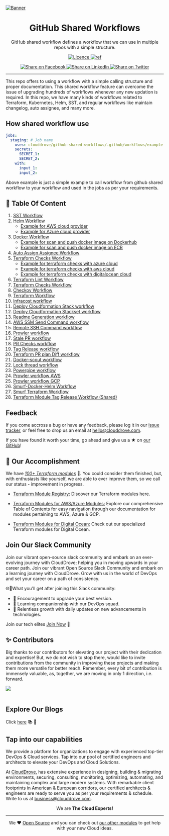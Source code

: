 [![Banner](https://github.com/clouddrove/terraform-module-template/assets/119565952/67a8a1af-2eb7-40b7-ae07-c94cde9ce062)][website]

<h1 align="center">GitHub Shared Workflows</h1>



<p align="center">
GitHub shared workflow defines a workflow that we can use in multiple repos with a simple structure.
</p>



<p align="center">
<a href="LICENSE">
  <img src="https://img.shields.io/badge/License-APACHE-blue.svg" alt="Licence">
</a>
<a href="https://docs.github.com/en/actions/using-workflows/reusing-workflows">
  <img src="https://img.shields.io/badge/shared-workflow-green" alt="ref">
</a>
</p>

<p align="center">
<a href='https://facebook.com/sharer/sharer.php?u=https://github.com/clouddrove/github-shared-workflows'>
  <img title="Share on Facebook" src="https://user-images.githubusercontent.com/50652676/62817743-4f64cb80-bb59-11e9-90c7-b057252ded50.png" />
</a>
<a href='https://www.linkedin.com/shareArticle?mini=true&title=Github+Shared+Workflows&url=https://github.com/clouddrove/github-shared-workflows'>
  <img title="Share on LinkedIn" src="https://user-images.githubusercontent.com/50652676/62817742-4e339e80-bb59-11e9-87b9-a1f68cae1049.png" />
</a>
<a href='https://twitter.com/intent/tweet/?text=Github+Shared+Workflows&url=https://github.com/clouddrove/github-shared-workflows'>
  <img title="Share on Twitter" src="https://user-images.githubusercontent.com/50652676/62817740-4c69db00-bb59-11e9-8a79-3580fbbf6d5c.png" />
</a>
</p>

---

This repo offers to using a workflow with a simple calling structure and proper documentation. This shared workflow feature can overcome the issue of upgrading hundreds of workflows whenever any new updation is required. In this repo, we have many kinds of workflows related to Terraform, Kubernetes, Helm, SST, and regular workflows like maintain changelog, auto assignee, and many more.

## How shared workflow use
```yaml
jobs:
  staging: # Job name
    uses: clouddrove/github-shared-workflows/.github/workflows/example.yml@master
    secrets:
      SECRET_1:
      SECRET_2: 
    with:
      input_1:                 
      input_2:
```
Above example is just a simple example to call workflow from github shared workflow to your workflow and used in the jobs as per your requirements.

## 🚀 Table Of Content
1. [SST Workflow](../docs/01.sst.md)
2. [Helm Workflow](https://github.com/clouddrove/github-shared-workflows/blob/master/docs/02.helm.md)
   * [Example for AWS cloud provider](https://github.com/clouddrove/github-shared-workflows/blob/master/docs/02.helm.md#example-for-aws-cloud-provider)
   * [Example for Azure cloud provider](https://github.com/clouddrove/github-shared-workflows/blob/master/docs/02.helm.md#example-for-azure-cloud-provider) 
3. [Docker Workflow](https://github.com/clouddrove/github-shared-workflows/blob/master/docs/03.docker.md)
   * [Example for scan and push docker image on Dockerhub](https://github.com/clouddrove/github-shared-workflows/blob/master/docs/03.docker.md#example-for-scan-and-push-docker-image-on-dockerhub)
   * [Example for scan and push docker image on ECR](https://github.com/clouddrove/github-shared-workflows/blob/master/docs/03.docker.md#example-for-scan-and-push-docker-image-on-ecr)
4. [Auto Assign Assignee Workflow](https://github.com/clouddrove/github-shared-workflows/blob/master/docs/04.auto-assignee.md)
5. [Terraform Checks Workflow](https://github.com/clouddrove/github-shared-workflows/blob/master/docs/05.terraform-checks.md)
   * [Example for terraform checks with azure cloud](https://github.com/clouddrove/github-shared-workflows/blob/master/docs/05.terraform-checks.md#example-for-terraform-checks-with-azure-cloud)
   * [Example for terraform checks with aws cloud](https://github.com/clouddrove/github-shared-workflows/blob/master/docs/0.5.terraform-checks.md#example-for-terraform-checks-with-aws-cloud)
   * [Example for terraform checks with digitalocean cloud](https://github.com/clouddrove/github-shared-workflows/blob/master/docs/05.terraform-checks.md#example-for-terraform-checks-with-digitalocean-cloud)
6. [Terraform Lint Workflow](https://github.com/clouddrove/github-shared-workflows/blob/master/docs/06.terraform-lint.md)
7. [Terraform Checks Workflow](https://github.com/clouddrove/github-shared-workflows/blob/master/docs/07.terraform-checks.md)
8. [Checkov Workflow](https://github.com/clouddrove/github-shared-workflows/blob/master/docs/08.checkov.md)
9. [Terraform Workflow](https://github.com/clouddrove/github-shared-workflows/blob/master/docs/09.terraform_workflow.md)
10. [Infracost workflow](https://github.com/clouddrove/github-shared-workflows/blob/master/docs/10.infracost.md)
11. [ Deploy Cloudformation Stack workflow](https://github.com/clouddrove/github-shared-workflows/blob/master/docs/11.deploy-cloudformation.md)
12. [ Deploy Cloudformation Stackset workflow](https://github.com/clouddrove/github-shared-workflows/blob/master/docs/12.deploy-cloudformation-stackset.md)
13. [ Readme Generation workflow](https://github.com/clouddrove/github-shared-workflows/blob/master/docs/13.readme.md)
14. [ AWS SSM Send Command workflow](https://github.com/clouddrove/github-shared-workflows/blob/master/docs/14.AWSSSMSendCommand.md)
15. [ Remote SSH Command workflow](https://github.com/clouddrove/github-shared-workflows/blob/master/docs/15.RemoteSSHCommand.md)
16. [ Prowler workflow](https://github.com/clouddrove/github-shared-workflows/blob/master/docs/16.prowler.md)
17. [Stale PR workflow](https://github.com/clouddrove/github-shared-workflows/blob/master/docs/17.stale-pr.md)
18. [PR Checks workflow](https://github.com/clouddrove/github-shared-workflows/blob/master/docs/18.pr-checks.md)
19. [Tag Release workflow](https://github.com/clouddrove/github-shared-workflows/blob/master/docs/19.tag-release.md)
20. [Terraform PR plan Diff workflow](https://github.com/clouddrove/github-shared-workflows/blob/master/docs/20.tf-pr-checks.md)
21. [Docker-scout workflow](https://github.com/clouddrove/github-shared-workflows/blob/master/docs/21.docker-scout.md)
22. [Lock thread workflow](https://github.com/clouddrove/github-shared-workflows/blob/master/docs/22.lock.md)
23. [Powerpipe workflow](https://github.com/clouddrove/github-shared-workflows/blob/master/docs/23.powerpipe.md)
24. [Prowler workflow AWS](https://github.com/clouddrove/github-shared-workflows/blob/master/docs/24.prowlerAWS.md)
25. [Prowler workflow GCP](https://github.com/clouddrove/github-shared-workflows/blob/master/docs/25.prowlerGCP.md)
26. [Smurf-Docker-Helm Workflow](https://github.com/clouddrove/github-shared-workflows/blob/master/docs/26.smurf-docker-helm.md)
27. [Smurf Terraform Workflow](https://github.com/clouddrove/github-shared-workflows/blob/master/docs/27.smurf-terraform.md)
28. [Terraform Module Tag Release Workflow (Shared)](https://github.com/clouddrove/github-shared-workflows/blob/master/docs/28.terraform-module-tag-release.md)



## Feedback 
If you come accross a bug or have any feedback, please log it in our [issue tracker](https://github.com/clouddrove/github-shared-workflows/issues), or feel free to drop us an email at [hello@clouddrove.com](mailto:hello@clouddrove.com).

If you have found it worth your time, go ahead and give us a ★ on [our GitHub](https://github.com/clouddrove/github-shared-workflows)!

## :rocket: Our Accomplishment

We have [*100+ Terraform modules*][terraform_modules] 🙌. You could consider them finished, but, with enthusiasts like yourself, we are able to ever improve them, so we call our status - improvement in progress.

- [Terraform Module Registry:](https://registry.terraform.io/namespaces/clouddrove) Discover our Terraform modules here.

- [Terraform Modules for AWS/Azure Modules:](https://github.com/clouddrove/toc) Explore our comprehensive Table of Contents for easy navigation through our documentation for modules pertaining to AWS, Azure & GCP. 

- [Terraform Modules for Digital Ocean:](https://github.com/terraform-do-modules/toc) Check out our specialized Terraform modules for Digital Ocean.

## Join Our Slack Community

Join our vibrant open-source slack community and embark on an ever-evolving journey with CloudDrove; helping you in moving upwards in your career path.
Join our vibrant Open Source Slack Community and embark on a learning journey with CloudDrove. Grow with us in the world of DevOps and set your career on a path of consistency.

🌐💬What you'll get after joining this Slack community:

- 🚀 Encouragement to upgrade your best version.
- 🌈 Learning companionship with our DevOps squad.
- 🌱 Relentless growth with daily updates on new advancements in technologies.

Join our tech elites [Join Now][slack] 🚀

## ✨ Contributors

Big thanks to our contributors for elevating our project with their dedication and expertise! But, we do not wish to stop there, would like to invite contributions from the community in improving these projects and making them more versatile for better reach. Remember, every bit of contribution is immensely valuable, as, together, we are moving in only 1 direction, i.e. forward. 

<a href="https://github.com/clouddrove/github-shared-workflows/graphs/contributors">
  <img src="https://contrib.rocks/image?repo=clouddrove/github-shared-workflows&max" />
</a>
<br>
<br>

## Explore Our Blogs

 Click [here][blog] :books: :star2:

## Tap into our capabilities
We provide a platform for organizations to engage with experienced top-tier DevOps & Cloud services. Tap into our pool of certified engineers and architects to elevate your DevOps and Cloud Solutions. 

At [CloudDrove][website], has extensive experience in designing, building & migrating environments, securing, consulting, monitoring, optimizing, automating, and maintaining complex and large modern systems. With remarkable client footprints in American & European corridors, our certified architects & engineers are ready to serve you as per your requirements & schedule. Write to us at [business@clouddrove.com](mailto:business@clouddrove.com).

<p align="center">We are <b> The Cloud Experts!</b></p>
<hr />
<p align="center">We ❤️  <a href="https://github.com/clouddrove">Open Source</a> and you can check out <a href="https://registry.terraform.io/namespaces/clouddrove">our other modules</a> to get help with your new Cloud ideas.</p>

  [website]: https://clouddrove.com
  [blog]: https://blog.clouddrove.com
  [slack]: https://www.launchpass.com/devops-talks
  [github]: https://github.com/clouddrove
  [linkedin]: https://cpco.io/linkedin
  [twitter]: https://twitter.com/clouddrove/
  [email]: https://clouddrove.com/contact-us.html
  [terraform_modules]: https://github.com/clouddrove?utf8=%E2%9C%93&q=terraform-&type=&language=
